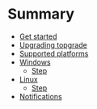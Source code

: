 # Summary

- [Get started](./intro.md)
- [Upgrading topgrade](./upgrade.md)
- [Supported platforms](./platforms.md)
- [Windows](./windows/README.md)
  - [Step]()
- [Linux]()
  - [Step]()
- [Notifications](./notifications.md)
